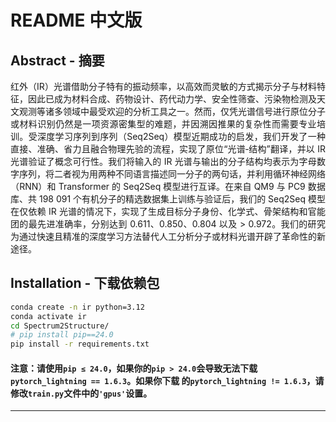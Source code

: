 # README 中文版

## Abstract - 摘要

<p align="justify">
红外（IR）光谱借助分子特有的振动频率，以高效而灵敏的方式揭示分子与材料特征，因此已成为材料合成、药物设计、药代动力学、安全性筛查、污染物检测及天文观测等诸多领域中最受欢迎的分析工具之一。然而，仅凭光谱信号进行原位分子或材料识别仍然是一项资源密集型的难题，并因溯因推果的复杂性而需要专业培训。受深度学习序列到序列（Seq2Seq）模型近期成功的启发，我们开发了一种直接、准确、省力且融合物理先验的流程，实现了原位“光谱‑结构”翻译，并以 IR 光谱验证了概念可行性。我们将输入的 IR 光谱与输出的分子结构均表示为字母数字序列，将二者视为用两种不同语言描述同一分子的两句话，并利用循环神经网络（RNN）和 Transformer 的 Seq2Seq 模型进行互译。在来自 QM9 与 PC9 数据库、共 198 091 个有机分子的精选数据集上训练与验证后，我们的 Seq2Seq 模型在仅依赖 IR 光谱的情况下，实现了生成目标分子身份、化学式、骨架结构和官能团的最先进准确率，分别达到 0.611、0.850、0.804 以及 > 0.972。我们的研究为通过快速且精准的深度学习方法替代人工分析分子或材料光谱开辟了革命性的新途径。
</p>

## Installation - 下载依赖包
```bash
conda create -n ir python=3.12
conda activate ir
cd Spectrum2Structure/
# pip install pip==24.0
pip install -r requirements.txt
```
#### 注意：请使用```pip ≤ 24.0```，如果你的```pip > 24.0```会导致无法下载 ```pytorch_lightning == 1.6.3```。如果你下载 的```pytorch_lightning != 1.6.3```，请修改```train.py```文件中的```'gpus'```设置。
---

